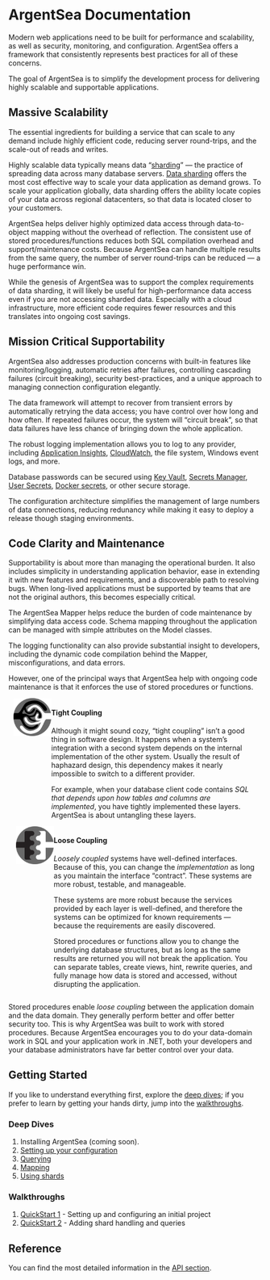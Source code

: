 # ArgentSea Documentation

Modern web applications need to be built for performance and scalability, as well as security, monitoring, and configuration. ArgentSea offers a framework that consistently represents best practices for all of these concerns.

The goal of ArgentSea is to simplify the development process for delivering highly scalable and supportable applications.

## Massive Scalability

The essential ingredients for building a service that can scale to any demand include highly efficient code, reducing server round-trips, and the scale-out of reads and writes.

Highly scalable data typically means data “[sharding](tutorials/sharding.md)” — the practice of spreading data across many database servers. [Data sharding](tutorials/sharding.md) offers the most cost effective way to scale your data application as demand grows. To scale your application globally, data sharding offers the ability locate copies of your data across regional datacenters, so that data is located closer to your customers.

ArgentSea helps deliver highly optimized data access through data-to-object mapping without the overhead of reflection. The consistent use of stored procedures/functions reduces both SQL compilation overhead and support/maintenance costs. Because ArgentSea can handle multiple results from the same query, the number of server round-trips can be reduced — a huge performance win.

While the genesis of ArgentSea was to support the complex requirements of data sharding, it will likely be useful for high-performance data access even if you are not accessing sharded data. Especially with a cloud infrastructure, more efficient code requires fewer resources and this translates into ongoing cost savings.

## Mission Critical Supportability

ArgentSea also addresses production concerns with built-in features like monitoring/logging, automatic retries after failures, controlling cascading failures (circuit breaking), security best-practices, and a unique approach to managing connection configuration elegantly.

The data framework will attempt to recover from transient errors by automatically retrying the data access; you have control over how long and how often. If repeated failures occur, the system will “circuit break”, so that data failures have less chance of bringing down the whole application.

The robust logging implementation allows you to log to any provider, including [Application Insights](https://docs.microsoft.com/en-us/azure/application-insights/app-insights-asp-net-core), [CloudWatch](https://github.com/aws/aws-logging-dotnet#aspnet-core-logging), the file system, Windows event logs, and more.

Database passwords can be secured using [Key Vault](https://azure.microsoft.com/en-us/services/key-vault/), [Secrets Manager](https://aws.amazon.com/secrets-manager/), [User Secrets](https://docs.microsoft.com/en-us/aspnet/core/security/app-secrets), [Docker secrets](https://docs.docker.com/engine/swarm/secrets/), or other secure storage.

The configuration architecture simplifies the management of large numbers of data connections, reducing redunancy while making it easy to deploy a release though staging environments.

## Code Clarity and Maintenance

Supportability is about more than managing the operational burden. It also includes simplicity in understanding application behavior, ease in extending it with new features and requirements, and a discoverable path to resolving bugs. When long-lived applications must be supported by teams that are not the original authors, this becomes especially critical.

The ArgentSea Mapper helps reduce the burden of code maintenance by simplifying data access code. Schema mapping throughout the application can be managed with simple attributes on the Model classes.

The logging functionality can also provide substantial insight to developers, including the dynamic code compilation behind the Mapper, misconfigurations, and data errors.

However, one of the principal ways that ArgentSea help with ongoing code maintenance is that it enforces the use of stored procedures or functions.

<div>
    <div style="padding-left:10px;padding-right:10px;display:flex;flex-flow:row wrap;justify-content:space-around;">
        <div style="display:flex;flex-direction:column;">
            <div style="display:flex;flex-direction:row;">
                <img style="height:75px;width:75px;" src="/images/tightly-coupled.svg" />
                <div>
                    <h4>Tight Coupling</h4>
                    <p>
                        Although it might sound cozy, “tight coupling” isn’t a good thing in software design. It happens when a system’s integration with a second system depends on the internal implementation of the other system. Usually the result of haphazard design, this dependency makes it nearly impossible to switch to a different provider.
                    </p>
                    <p>
                        For example, when your database client code contains <i>SQL that depends upon how tables and columns are implemented</i>, you have tightly implemented these layers. ArgentSea is about untangling these layers.
                    </p>
                </div>
            </div>
        </div>
        <div style="display:flex;width:98%;flex-direction:column;">
            <div style="display:flex;flex-direction:row;">
                <img style="height:75px;width:75px;" src="/images/loosely-coupled.svg" />
                <div>
                    <h4>Loose Coupling</h4>
                    <p>
                    <i>Loosely coupled</i> systems have well-defined interfaces. Because of this, you can change the <i>implementation</i> as long as you maintain the interface “contract”. These systems are more robust, testable, and manageable.
                    </p><p>
                    These systems are more robust because the services provided by each layer is well-defined, and therefore the systems can be optimized for known requirements — because the requirements are easily discovered.
                    </p><p>
                    Stored procedures or functions allow you to change the underlying database structures, but as long as the same results are returned you will not break the application. You can separate tables, create views, hint, rewrite queries, and fully manage how data is stored and accessed, without disrupting the application. 
                    </p>
                </div>
            </div>
        </div>
    </div>
</div>

Stored procedures enable *loose coupling* between the application domain and the data domain. They generally perform better and offer better security too. This is why ArgentSea was built to work with stored procedures. Because ArgentSea encourages you to do your data-domain work in SQL and your application work in .NET, both your developers and your database administrators have far better control over your data.

## Getting Started

If you like to understand everything first, explore the [deep dives](tutorials/index.md); if you prefer to learn by getting your hands dirty, jump into the [walkthroughs](#walkthroughs).

### Deep Dives

1. Installing ArgentSea (coming soon).
2. [Setting up your configuration](tutorials/configuration.md)
3. [Querying](tutorials/querying.md)
4. [Mapping](tutorials/mapping.md)
5. [Using shards](tutorials/sharding.md)

### Walkthroughs

1. [QuickStart 1](tutorials/quickstart1.md) - Setting up and configuring an initial project
2. [QuickStart 2](tutorials/quickstart2.md) - Adding shard handling and queries

## Reference

You can find the most detailed information in the [API section](/reference/apis.html).